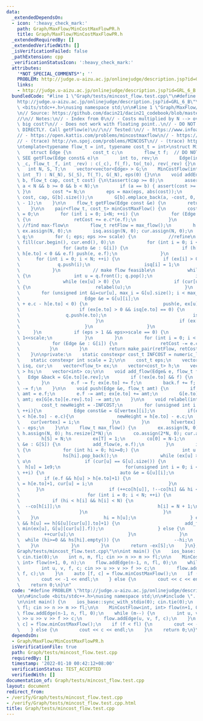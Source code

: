 ```yaml
---
data:
  _extendedDependsOn:
  - icon: ':heavy_check_mark:'
    path: Graph/MaxFlow/MinCostMaxFlowPR.h
    title: Graph/MaxFlow/MinCostMaxFlowPR.h
  _extendedRequiredBy: []
  _extendedVerifiedWith: []
  _isVerificationFailed: false
  _pathExtension: cpp
  _verificationStatusIcon: ':heavy_check_mark:'
  attributes:
    '*NOT_SPECIAL_COMMENTS*': ''
    PROBLEM: http://judge.u-aizu.ac.jp/onlinejudge/description.jsp?id=GRL_6_B
    links:
    - http://judge.u-aizu.ac.jp/onlinejudge/description.jsp?id=GRL_6_B
  bundledCode: "#line 1 \"Graph/tests/mincost_flow.test.cpp\"\n#define PROBLEM \"\
    http://judge.u-aizu.ac.jp/onlinejudge/description.jsp?id=GRL_6_B\"\n\n#include\
    \ <bits/stdc++.h>\nusing namespace std;\n\n#line 1 \"Graph/MaxFlow/MinCostMaxFlowPR.h\"\
    \n// Source: https://github.com/dacin21/dacin21_codebook/blob/master/flow/mincost_PRonly.cpp\n\
    //\n// Notes:\n// - Index from 0\n// - Costs multiplied by N --> overflow when\
    \ big cost?\n// - Does not work with floating point..\n// - DO NOT USE Edge.f\
    \ DIRECTLY. Call getFlow(e)\n//\n// Tested:\n// - https://www.infoarena.ro/problema/fmcm\n\
    // - https://open.kattis.com/problems/mincostmaxflow\n// - https://codeforces.com/blog/entry/70740\n\
    // - (trace) http://vn.spoj.com/problems/MINCOST\n// - (trace) https://cses.fi/problemset/task/2131/\n\
    \ntemplate<typename flow_t = int, typename cost_t = int>\nstruct MinCostFlow {\n\
    \    struct Edge {\n        cost_t c;\n        flow_t f;  // DO NOT USE THIS DIRECTLY.\
    \ SEE getFlow(Edge const& e)\n        int to, rev;\n        Edge(int _to, cost_t\
    \ _c, flow_t _f, int _rev) : c(_c), f(_f), to(_to), rev(_rev) {}\n    };\n\n \
    \   int N, S, T;\n    vector<vector<Edge> > G;\n    MinCostFlow(int _N, int _S,\
    \ int _T) : N(_N), S(_S), T(_T), G(_N), eps(0) {}\n\n    void addEdge(int a, int\
    \ b, flow_t cap, cost_t cost) {\n\tassert(cap >= 0);\n        assert(a >= 0 &&\
    \ a < N && b >= 0 && b < N);\n        if (a == b) { assert(cost >= 0); return;\
    \ }\n        cost *= N;\n        eps = max(eps, abs(cost));\n        G[a].emplace_back(b,\
    \ cost, cap, G[b].size());\n        G[b].emplace_back(a, -cost, 0, G[a].size()\
    \ - 1);\n    }\n\n    flow_t getFlow(Edge const &e) {\n        return G[e.to][e.rev].f;\n\
    \    }\n\n    pair<flow_t, cost_t> minCostMaxFlow() {\n        cost_t retCost\
    \ = 0;\n        for (int i = 0; i<N; ++i) {\n            for (Edge &e : G[i])\
    \ {\n                retCost += e.c*(e.f);\n            }\n        }\n       \
    \ //find max-flow\n        flow_t retFlow = max_flow();\n        h.assign(N, 0);\
    \ ex.assign(N, 0);\n        isq.assign(N, 0); cur.assign(N, 0);\n        queue<int>\
    \ q;\n        for (; eps; eps >>= scale) {\n            //refine\n           \
    \ fill(cur.begin(), cur.end(), 0);\n            for (int i = 0; i < N; ++i) {\n\
    \                for (auto &e : G[i]) {\n                    if (h[i] + e.c -\
    \ h[e.to] < 0 && e.f) push(e, e.f);\n                }\n            }\n      \
    \      for (int i = 0; i < N; ++i) {\n                if (ex[i] > 0){\n      \
    \              q.push(i);\n                    isq[i] = 1;\n                }\n\
    \            }\n            // make flow feasible\n            while (!q.empty())\
    \ {\n                int u = q.front(); q.pop();\n                isq[u]=0;\n\
    \                while (ex[u] > 0) {\n                    if (cur[u] == G[u].size())\
    \ {\n                        relabel(u);\n                    }\n            \
    \        for (unsigned int &i=cur[u], max_i = G[u].size(); i < max_i; ++i) {\n\
    \                        Edge &e = G[u][i];\n                        if (h[u]\
    \ + e.c - h[e.to] < 0) {\n                            push(e, ex[u]);\n      \
    \                      if (ex[e.to] > 0 && isq[e.to] == 0) {\n               \
    \                 q.push(e.to);\n                                isq[e.to] = 1;\n\
    \                            }\n                            if (ex[u] == 0) break;\n\
    \                        }\n                    }\n                }\n       \
    \     }\n            if (eps > 1 && eps>>scale == 0) {\n                eps =\
    \ 1<<scale;\n            }\n        }\n        for (int i = 0; i < N; ++i) {\n\
    \            for (Edge &e : G[i]) {\n                retCost -= e.c*(e.f);\n \
    \           }\n        }\n        return make_pair(retFlow, retCost / 2 / N);\n\
    \    }\n\nprivate:\n    static constexpr cost_t INFCOST = numeric_limits<cost_t>::max()/2;\n\
    \    static constexpr int scale = 2;\n\n    cost_t eps;\n    vector<unsigned int>\
    \ isq, cur;\n    vector<flow_t> ex;\n    vector<cost_t> h;\n    vector<vector<int>\
    \ > hs;\n    vector<int> co;\n\n    void add_flow(Edge& e, flow_t f) {\n     \
    \   Edge &back = G[e.to][e.rev];\n        if (!ex[e.to] && f) {\n            hs[h[e.to]].push_back(e.to);\n\
    \        }\n        e.f -= f; ex[e.to] += f;\n        back.f += f; ex[back.to]\
    \ -= f;\n    }\n\n    void push(Edge &e, flow_t amt) {\n        if (e.f < amt)\
    \ amt = e.f;\n        e.f -= amt; ex[e.to] += amt;\n        G[e.to][e.rev].f +=\
    \ amt; ex[G[e.to][e.rev].to] -= amt;\n    }\n\n    void relabel(int vertex){\n\
    \        cost_t newHeight = -INFCOST;\n        for (unsigned int i = 0; i < G[vertex].size();\
    \ ++i){\n            Edge const&e = G[vertex][i];\n            if(e.f && newHeight\
    \ < h[e.to] - e.c){\n                newHeight = h[e.to] - e.c;\n            \
    \    cur[vertex] = i;\n            }\n        }\n        h[vertex] = newHeight\
    \ - eps;\n    }\n\n    flow_t max_flow() {\n        ex.assign(N, 0);\n       \
    \ h.assign(N, 0); hs.resize(2*N);\n        co.assign(2*N, 0); cur.assign(N, 0);\n\
    \        h[S] = N;\n        ex[T] = 1;\n        co[0] = N-1;\n        for (auto\
    \ &e : G[S]) {\n            add_flow(e, e.f);\n        }\n        if (hs[0].size())\
    \ {\n            for (int hi = 0; hi>=0;) {\n                int u = hs[hi].back();\n\
    \                hs[hi].pop_back();\n                while (ex[u] > 0) { // discharge\
    \ u\n                    if (cur[u] == G[u].size()) {\n                      \
    \  h[u] = 1e9;\n                        for(unsigned int i = 0; i < G[u].size();\
    \ ++i) {\n                            auto &e = G[u][i];\n                   \
    \         if (e.f && h[u] > h[e.to]+1) {\n                                h[u]\
    \ = h[e.to]+1, cur[u] = i;\n                            }\n                  \
    \      }\n                        if (++co[h[u]], !--co[hi] && hi < N) {\n   \
    \                         for (int i = 0; i < N; ++i) {\n                    \
    \            if (hi < h[i] && h[i] < N) {\n                                  \
    \  --co[h[i]];\n                                    h[i] = N + 1;\n          \
    \                      }\n                            }\n                    \
    \    }\n                        hi = h[u];\n                    } else if (G[u][cur[u]].f\
    \ && h[u] == h[G[u][cur[u]].to]+1) {\n                        add_flow(G[u][cur[u]],\
    \ min(ex[u], G[u][cur[u]].f));\n                    } else {\n               \
    \         ++cur[u];\n                    }\n                }\n              \
    \  while (hi>=0 && hs[hi].empty()) {\n                    --hi;\n            \
    \    }\n            }\n        }\n        return -ex[S];\n    }\n};\n#line 7 \"\
    Graph/tests/mincost_flow.test.cpp\"\n\nint main() {\n    ios_base::sync_with_stdio(0);\
    \ cin.tie(0);\n    int n, m, fl; cin >> n >> m >> fl;\n\n    MinCostFlow<int,\
    \ int> flow(n+1, 0, n);\n    flow.addEdge(n-1, n, fl, 0);\n    while (m--) {\n\
    \        int u, v, f, c; cin >> u >> v >> f >> c;\n        flow.addEdge(u, v,\
    \ f, c);\n    }\n    auto [f, c] = flow.minCostMaxFlow();\n    if (f < fl) {\n\
    \        cout << -1 << endl;\n    } else {\n        cout << c << endl;\n    }\n\
    \    return 0;\n}\n"
  code: "#define PROBLEM \"http://judge.u-aizu.ac.jp/onlinejudge/description.jsp?id=GRL_6_B\"\
    \n\n#include <bits/stdc++.h>\nusing namespace std;\n\n#include \"../MaxFlow/MinCostMaxFlowPR.h\"\
    \n\nint main() {\n    ios_base::sync_with_stdio(0); cin.tie(0);\n    int n, m,\
    \ fl; cin >> n >> m >> fl;\n\n    MinCostFlow<int, int> flow(n+1, 0, n);\n   \
    \ flow.addEdge(n-1, n, fl, 0);\n    while (m--) {\n        int u, v, f, c; cin\
    \ >> u >> v >> f >> c;\n        flow.addEdge(u, v, f, c);\n    }\n    auto [f,\
    \ c] = flow.minCostMaxFlow();\n    if (f < fl) {\n        cout << -1 << endl;\n\
    \    } else {\n        cout << c << endl;\n    }\n    return 0;\n}\n"
  dependsOn:
  - Graph/MaxFlow/MinCostMaxFlowPR.h
  isVerificationFile: true
  path: Graph/tests/mincost_flow.test.cpp
  requiredBy: []
  timestamp: '2022-01-10 00:42:12+08:00'
  verificationStatus: TEST_ACCEPTED
  verifiedWith: []
documentation_of: Graph/tests/mincost_flow.test.cpp
layout: document
redirect_from:
- /verify/Graph/tests/mincost_flow.test.cpp
- /verify/Graph/tests/mincost_flow.test.cpp.html
title: Graph/tests/mincost_flow.test.cpp
---
```

